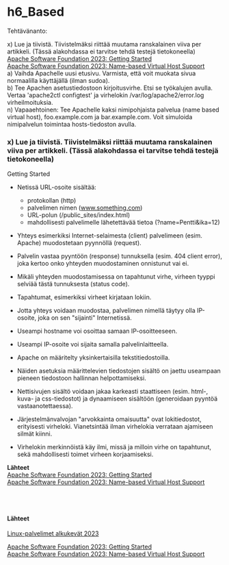 # h6_Based

Tehtävänanto:  

x) Lue ja tiivistä. Tiivistelmäksi riittää muutama ranskalainen viiva per artikkeli. (Tässä alakohdassa ei tarvitse tehdä testejä tietokoneella)  
[Apache Software Foundation 2023: Getting Started](https://httpd.apache.org/docs/2.4/getting-started.html)  
[Apache Software Foundation 2023: Name-based Virtual Host Support](https://httpd.apache.org/docs/current/vhosts/name-based.html)  
a) Vaihda Apachelle uusi etusivu. Varmista, että voit muokata sivua normaalilla käyttäjällä (ilman sudoa).  
b) Tee Apachen asetustiedostoon kirjoitusvirhe. Etsi se työkalujen avulla. Vertaa 'apache2ctl configtest' ja virhelokin /var/log/apache2/error.log virheilmoituksia.  
n) Vapaaehtoinen: Tee Apachelle kaksi nimipohjaista palvelua (name based virtual host), foo.example.com ja bar.example.com. Voit simuloida nimipalvelun toimintaa hosts-tiedoston avulla.  


### x) Lue ja tiivistä. Tiivistelmäksi riittää muutama ranskalainen viiva per artikkeli. (Tässä alakohdassa ei tarvitse tehdä testejä tietokoneella)  

Getting Started  

- Netissä URL-osoite sisältää: 
    - protokollan (http)  
    - palvelimen nimen (www.something.com)  
    - URL-polun (/public_sites/index.html)  
    - mahdollisesti  palvelimelle lähetettävää tietoa (?name=Pentti&ika=12)  
- Yhteys esimerkiksi Internet-selaimesta (client) palvelimeen (esim. Apache) muodostetaan pyynnöllä (request). 
- Palvelin vastaa pyyntöön (response) tunnuksella (esim. 404 client error), joka kertoo onko yhteyden muodostaminen onnistunut vai ei.  
- Mikäli yhteyden muodostamisessa on tapahtunut virhe, virheen tyyppi selviää tästä tunnuksesta (status code).  
- Tapahtumat, esimerkiksi virheet kirjataan lokiin.  
 
- Jotta yhteys voidaan muodostaa, palvelimen nimellä täytyy olla IP-osoite, joka on sen "sijainti" Internetissä.  
- Useampi hostname voi osoittaa samaan IP-osoitteeseen.  
- Useampi IP-osoite voi sijaita samalla palvelinlaitteella.  

- Apache on määritelty yksinkertaisilla tekstitiedostoilla.  
- Näiden asetuksia määrittelevien tiedostojen sisältö on jaettu useampaan pieneen tiedostoon hallinnan helpottamiseksi.  

- Nettisivujen sisältö voidaan jakaa karkeasti staattiseen (esim. html-, kuva- ja css-tiedostot) ja dynaamiseen sisältöön (generoidaan pyyntöä vastaanotettaessa).  

- Järjestelmänvalvojan "arvokkainta omaisuutta" ovat lokitiedostot, erityisesti virheloki. Vianetsintää ilman virhelokia verrataan ajamiseen silmät kiinni.  
- Virhelokin merkinnöistä käy ilmi, missä ja milloin virhe on tapahtunut, sekä mahdollisesti toimet virheen korjaamiseksi. 








**Lähteet**  
[Apache Software Foundation 2023: Getting Started](https://httpd.apache.org/docs/2.4/getting-started.html)  
[Apache Software Foundation 2023: Name-based Virtual Host Support](https://httpd.apache.org/docs/current/vhosts/name-based.html)  
 

<!---### tehtäväotsikko  

### tehtäväotsikko  


**BOLD**  -->


<br></br> 



#### Lähteet  
  
[Linux-palvelimet alkukevät 2023](https://terokarvinen.com/2023/linux-palvelimet-2023-alkukevat/)  


[Apache Software Foundation 2023: Getting Started](https://httpd.apache.org/docs/2.4/getting-started.html)  
[Apache Software Foundation 2023: Name-based Virtual Host Support](https://httpd.apache.org/docs/current/vhosts/name-based.html)  









